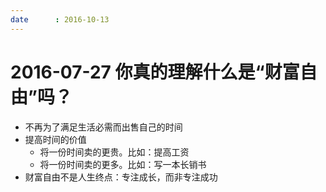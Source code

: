 ```yaml
---
date      : 2016-10-13
---
```



# 2016-07-27 你真的理解什么是“财富自由”吗？
- 不再为了满足生活必需而出售自己的时间
- 提高时间的价值
  - 将一份时间卖的更贵。比如：提高工资
  - 将一份时间卖的更多。比如：写一本长销书
- 财富自由不是人生终点：专注成长，而非专注成功
